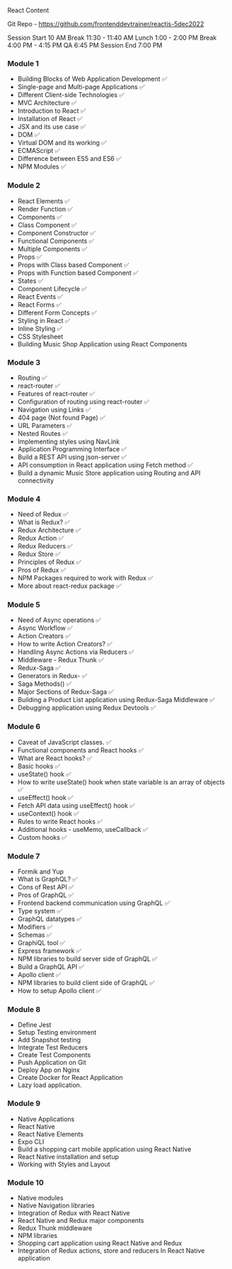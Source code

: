 React Content

Git Repo - https://github.com/frontenddevtrainer/reactjs-5dec2022

Session Start 	10 AM
Break 	11:30 - 11:40 AM
Lunch 	1:00 - 2:00 PM
Break	4:00 PM - 4:15 PM
QA	6:45 PM
Session End	7:00 PM

### Module 1
- Building Blocks of Web Application Development ✅
- Single-page and Multi-page Applications ✅
- Different Client-side Technologies ✅
- MVC Architecture ✅
- Introduction to React ✅
- Installation of React ✅
- JSX and its use case ✅
- DOM ✅
- Virtual DOM and its working ✅
- ECMAScript ✅
- Difference between ES5 and ES6 ✅
- NPM Modules ✅

### Module 2
- React Elements ✅
- Render Function ✅
- Components ✅
- Class Component ✅
- Component Constructor ✅
- Functional Components ✅
- Multiple Components ✅
- Props ✅
- Props with Class based Component ✅
- Props with Function based Component ✅
- States ✅
- Component Lifecycle ✅
- React Events ✅
- React Forms ✅
- Different Form Concepts ✅
- Styling in React ✅
- Inline Styling ✅
- CSS Stylesheet
- Building Music Shop Application using React Components

### Module 3
- Routing ✅
- react-router ✅
- Features of react-router ✅
- Configuration of routing using react-router ✅
- Navigation using Links ✅
- 404 page (Not found Page) ✅
- URL Parameters ✅
- Nested Routes ✅
- Implementing styles using NavLink
- Application Programming Interface ✅
- Build a REST API using json-server ✅
- API consumption in React application using Fetch method ✅
- Build a dynamic Music Store application using Routing and API connectivity

### Module 4
- Need of Redux ✅
- What is Redux? ✅
- Redux Architecture ✅
- Redux Action ✅
- Redux Reducers ✅
- Redux Store ✅
- Principles of Redux ✅
- Pros of Redux ✅
- NPM Packages required to work with Redux ✅
- More about react-redux package ✅

### Module 5
- Need of Async operations ✅
- Async Workflow ✅
- Action Creators ✅
- How to write Action Creators? ✅
- Handling Async Actions via Reducers ✅
- Middleware - Redux Thunk ✅
- Redux-Saga ✅
- Generators in Redux- ✅
- Saga Methods() ✅
- Major Sections of Redux-Saga ✅
- Building a Product List application using Redux-Saga Middleware ✅
- Debugging application using Redux Devtools ✅

### Module 6
- Caveat of JavaScript classes. ✅
- Functional components and React hooks ✅
- What are React hooks? ✅
- Basic hooks ✅
- useState() hook ✅
- How to write useState() hook when state variable is an array of objects ✅
- useEffect() hook ✅
- Fetch API data using useEffect() hook ✅
- useContext() hook ✅
- Rules to write React hooks ✅
- Additional hooks - useMemo, useCallback  ✅
- Custom hooks ✅

### Module 7
- Formik and Yup
- What is GraphQL? ✅
- Cons of Rest API ✅
- Pros of GraphQL ✅
- Frontend backend communication using GraphQL ✅
- Type system ✅
- GraphQL datatypes  ✅
- Modifiers ✅
- Schemas ✅
- GraphiQL tool ✅
- Express framework  ✅
- NPM libraries to build server side of GraphQL  ✅
- Build a GraphQL API ✅
- Apollo client ✅
- NPM libraries to build client side of GraphQL ✅
- How to setup Apollo client ✅

### Module 8
- Define Jest
- Setup Testing environment
- Add Snapshot testing
- Integrate Test Reducers
- Create Test Components
- Push Application on Git
- Deploy App on Nginx
- Create Docker for React Application
- Lazy load application.

### Module 9
- Native Applications
- React Native
- React Native Elements
- Expo CLI
- Build a shopping cart mobile application using React Native
- React Native installation and setup
- Working with Styles and Layout

### Module 10
- Native modules
- Native Navigation libraries
- Integration of Redux with React Native
- React Native and Redux major components
- Redux Thunk middleware
- NPM libraries
- Shopping cart application using React Native and Redux
- Integration of Redux actions, store and reducers In React Native application